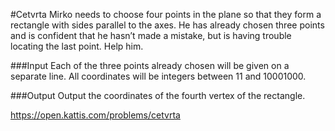 #Cetvrta
Mirko needs to choose four points in the plane so that they form a rectangle with sides parallel to the axes. He has already chosen three points and is confident that he hasn’t made a mistake, but is having trouble locating the last point. Help him.

###Input
Each of the three points already chosen will be given on a separate line. All coordinates will be integers between 11 and 10001000.

###Output
Output the coordinates of the fourth vertex of the rectangle.

https://open.kattis.com/problems/cetvrta